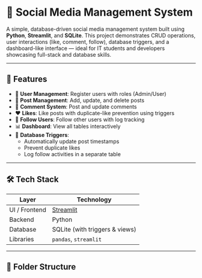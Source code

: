 
# 📱 Social Media Management System

A simple, database-driven social media management system built using **Python**, **Streamlit**, and **SQLite**. This project demonstrates CRUD operations, user interactions (like, comment, follow), database triggers, and a dashboard-like interface — ideal for IT students and developers showcasing full-stack and database skills.

---

## 🚀 Features

- 👤 **User Management**: Register users with roles (Admin/User)
- 📝 **Post Management**: Add, update, and delete posts
- 💬 **Comment System**: Post and update comments
- ❤️ **Likes**: Like posts with duplicate-like prevention using triggers
- 🔁 **Follow Users**: Follow other users with log tracking
- 📊 **Dashboard**: View all tables interactively
- 🧠 **Database Triggers**:
  - Automatically update post timestamps
  - Prevent duplicate likes
  - Log follow activities in a separate table

---

## 🛠️ Tech Stack

| Layer       | Technology       |
|-------------|------------------|
| UI / Frontend | [Streamlit](https://streamlit.io/) |
| Backend    | Python            |
| Database   | SQLite (with triggers & views) |
| Libraries  | `pandas`, `streamlit` |

---

## 📁 Folder Structure

